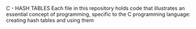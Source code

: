 C - HASH TABLES
Each file in this repository holds code that illustrates an essential concept of programming, specific to the C programming language: creating hash tables and using them
